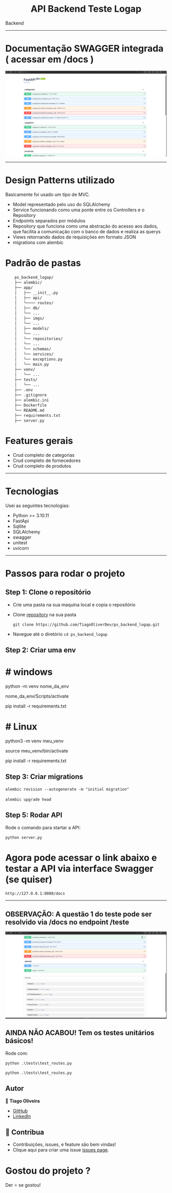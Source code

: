 <h1 align="center">API Backend Teste Logap</h1>

Backend 

<hr/>

# Documentação SWAGGER integrada ( acessar em /docs )

![background](https://github.com/TiagoOliverDev/ps_backend_logap/blob/main/app/imgs/docApi.png)

<hr/>

# Design Patterns utilizado

Basicamente foi usado um tipo de MVC.

- Model representado pelo uso do SQLAlchemy
- Service funcionando como uma ponte entre os Controllers e o Repository
- Endpoints separados por módulos
- Repository que funciona como uma abstração do acesso aos dados, que facilita a comunicação com o banco de dados e realiza as querys
- Views retornando dados de requisições em formato JSON
- migrations com alembic


# Padrão de pastas

```
    ps_backend_logap/
    ├── alembic/
    ├── app/
    │   ├── __init__.py
    │   ├── api/
    │   └──── routes/
    │   ├── db/
    │   └── ...
    │   ├── imgs/
    │   └── ...
    │   ├── models/
    │   └── ...
    │   └── repositories/
    │   └── ...
    │   └── schemas/
    │   └── services/
    │   └── exceptions.py
    │   └── main.py
    ├── venv/
    │   └── ...
    ├── tests/
    │   └── ...
    ├── .env
    ├── .gitignore
    ├── alembic.ini
    ├── Dockerfile
    └── README.md
    ├── requirements.txt
    ├── server.py
 ```

# Features gerais


- Crud completo de categorias
- Crud completo de fornecedores
- Crud completo de produtos


<hr/>

# Tecnologias

Usei as seguintes tecnologias:

- Python >= 3.10.11
- FastApi
- Sqllite 
- SQLAlchemy
- swagger
- unitest
- uvicorn

<hr/>

# Passos para rodar o projeto

## Step 1: Clone o repositório

- Crie uma pasta na sua maquína local e copia o repositório

- Clone [repository](https://github.com/TiagoOliverDev/ps_backend_logap.git) na sua pasta

  ```
  git clone https://github.com/TiagoOliverDev/ps_backend_logap.git
  ```

- Navegue até o diretório `cd ps_backend_logap`

## Step 2: Criar uma env

# # windows

 python -m venv nome_da_env

 nome_da_env/Scripts/activate

 pip install -r requirements.txt


# # Linux

 python3 -m venv meu_venv

 source meu_venv/bin/activate

 pip install -r requirements.txt


## Step 3: Criar migrations 

  ```
  alembic revision --autogenerate -m "initial migration"

  alembic upgrade head
  ```


## Step 5: Rodar API

  Rode o comando para startar a API:

  ```
  python server.py
  ```

# Agora pode acessar o link abaixo e testar a API via interface Swagger (se quiser)

  ```
  http://127.0.0.1:8080/docs
  ```

<hr/>


## OBSERVAÇÃO: A questão 1 do teste pode ser resolvido via /docs no endpoint /teste

![background](https://github.com/TiagoOliverDev/ps_backend_logap/blob/main/app/imgs/image.png)


## AINDA NÃO ACABOU! Tem os testes unitários básicos!


  Rode com:

  ```
  python .\tests\test_routes.py
  ```

  ```
  python .\tests\test_routes.py
  ```

## Autor

:man: **Tiago Oliveira**

- [GitHub](https://github.com/TiagoOliverDev/)
- [LinkedIn](https://www.linkedin.com/in/tiago-oliveira-49a2a6205/)

## 🤝 Contribua
- Contribuições, issues, e feature são bem vindas!
- Clique aqui para criar uma issue [issues page](https://github.com/TiagoOliverDev/ps_backend_logap/issues).

# Gostou do projeto ?
Der ⭐ se gostou!
